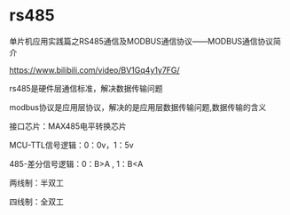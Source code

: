 # rs485

单片机应用实践篇之RS485通信及MODBUS通信协议——MODBUS通信协议简介

<https://www.bilibili.com/video/BV1Gq4y1y7FG/>

rs485是硬件层通信标准，解决数据传输问题

modbus协议是应用层协议，解决的是应用层数据传输问题,数据传输的含义

接口芯片：MAX485电平转换芯片

MCU-TTL信号逻辑：0：0v，1：5v

485-差分信号逻辑：0：B>A , 1：B<A

两线制：半双工

四线制：全双工